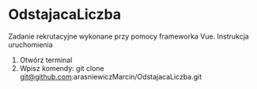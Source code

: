 # OdstajacaLiczba
Zadanie rekrutacyjne wykonane przy pomocy frameworka Vue.
Instrukcja uruchomienia
1. Otwórz terminal
2. Wpisz komendy:
git clone git@github.com:arasniewiczMarcin/OdstajacaLiczba.git
